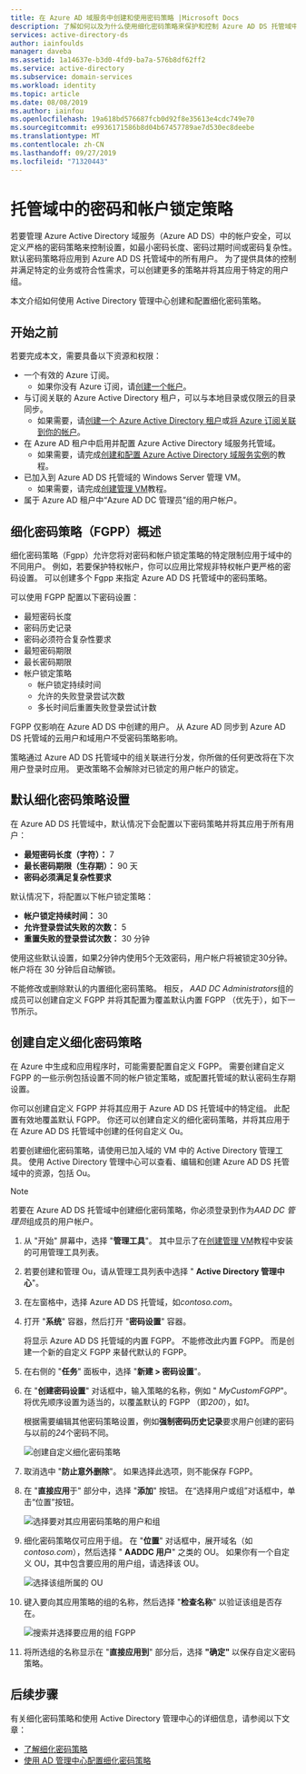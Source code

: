 ```yaml
---
title: 在 Azure AD 域服务中创建和使用密码策略 |Microsoft Docs
description: 了解如何以及为什么使用细化密码策略来保护和控制 Azure AD DS 托管域中的帐户密码。
services: active-directory-ds
author: iainfoulds
manager: daveba
ms.assetid: 1a14637e-b3d0-4fd9-ba7a-576b8df62ff2
ms.service: active-directory
ms.subservice: domain-services
ms.workload: identity
ms.topic: article
ms.date: 08/08/2019
ms.author: iainfou
ms.openlocfilehash: 19a618bd576687fcb0d92f8e35613e4cdc749e70
ms.sourcegitcommit: e9936171586b8d04b67457789ae7d530ec8deebe
ms.translationtype: MT
ms.contentlocale: zh-CN
ms.lasthandoff: 09/27/2019
ms.locfileid: "71320443"
---
```

# <a name="password-and-account-lockout-policies-on-managed-domains"></a>托管域中的密码和帐户锁定策略

若要管理 Azure Active Directory 域服务（Azure AD DS）中的帐户安全，可以定义严格的密码策略来控制设置，如最小密码长度、密码过期时间或密码复杂性。 默认密码策略将应用到 Azure AD DS 托管域中的所有用户。 为了提供具体的控制并满足特定的业务或符合性需求，可以创建更多的策略并将其应用于特定的用户组。

本文介绍如何使用 Active Directory 管理中心创建和配置细化密码策略。

## <a name="before-you-begin"></a>开始之前

若要完成本文，需要具备以下资源和权限：

* 一个有效的 Azure 订阅。
  * 如果你没有 Azure 订阅，请[创建一个帐户](https://azure.microsoft.com/free/?WT.mc_id=A261C142F)。
* 与订阅关联的 Azure Active Directory 租户，可以与本地目录或仅限云的目录同步。
  * 如果需要，请[创建一个 Azure Active Directory 租户][create-azure-ad-tenant]或[将 Azure 订阅关联到你的帐户][associate-azure-ad-tenant]。
* 在 Azure AD 租户中启用并配置 Azure Active Directory 域服务托管域。
  * 如果需要，请完成[创建和配置 Azure Active Directory 域服务实例][create-azure-ad-ds-instance]的教程。
* 已加入到 Azure AD DS 托管域的 Windows Server 管理 VM。
  * 如果需要，请完成[创建管理 VM][tutorial-create-management-vm]教程。
* 属于 Azure AD 租户中“Azure AD DC 管理员”组的用户帐户。

## <a name="fine-grained-password-policies-fgpp-overview"></a>细化密码策略（FGPP）概述

细化密码策略（Fgpp）允许您将对密码和帐户锁定策略的特定限制应用于域中的不同用户。 例如，若要保护特权帐户，你可以应用比常规非特权帐户更严格的密码设置。 可以创建多个 Fgpp 来指定 Azure AD DS 托管域中的密码策略。

可以使用 FGPP 配置以下密码设置：

* 最短密码长度
* 密码历史记录
* 密码必须符合复杂性要求
* 最短密码期限
* 最长密码期限
* 帐户锁定策略
  * 帐户锁定持续时间
  * 允许的失败登录尝试次数
  * 多长时间后重置失败登录尝试计数

FGPP 仅影响在 Azure AD DS 中创建的用户。 从 Azure AD 同步到 Azure AD DS 托管域的云用户和域用户不受密码策略影响。

策略通过 Azure AD DS 托管域中的组关联进行分发，你所做的任何更改将在下次用户登录时应用。 更改策略不会解除对已锁定的用户帐户的锁定。

## <a name="default-fine-grained-password-policy-settings"></a>默认细化密码策略设置

在 Azure AD DS 托管域中，默认情况下会配置以下密码策略并将其应用于所有用户：

* **最短密码长度（字符）：** 7
* **最长密码期限（生存期）：** 90 天
* **密码必须满足复杂性要求**

默认情况下，将配置以下帐户锁定策略：

* **帐户锁定持续时间：** 30
* **允许登录尝试失败的次数：** 5
* **重置失败的登录尝试次数：** 30 分钟

使用这些默认设置，如果2分钟内使用5个无效密码，用户帐户将被锁定30分钟。 帐户将在 30 分钟后自动解锁。

不能修改或删除默认的内置细化密码策略。 相反， *AAD DC Administrators*组的成员可以创建自定义 FGPP 并将其配置为覆盖默认内置 FGPP （优先于），如下一节所示。

## <a name="create-a-custom-fine-grained-password-policy"></a>创建自定义细化密码策略

在 Azure 中生成和应用程序时，可能需要配置自定义 FGPP。 需要创建自定义 FGPP 的一些示例包括设置不同的帐户锁定策略，或配置托管域的默认密码生存期设置。

你可以创建自定义 FGPP 并将其应用于 Azure AD DS 托管域中的特定组。 此配置有效地覆盖默认 FGPP。 你还可以创建自定义的细化密码策略，并将其应用于在 Azure AD DS 托管域中创建的任何自定义 Ou。

若要创建细化密码策略，请使用已加入域的 VM 中的 Active Directory 管理工具。 使用 Active Directory 管理中心可以查看、编辑和创建 Azure AD DS 托管域中的资源，包括 Ou。

> [!NOTE]
> 若要在 Azure AD DS 托管域中创建细化密码策略，你必须登录到作为*AAD DC 管理员*组成员的用户帐户。

1. 从 "开始" 屏幕中，选择 "**管理工具**"。 其中显示了在[创建管理 VM][tutorial-create-management-vm]教程中安装的可用管理工具列表。
1. 若要创建和管理 Ou，请从管理工具列表中选择 " **Active Directory 管理中心**"。
1. 在左窗格中，选择 Azure AD DS 托管域，如*contoso.com*。
1. 打开 "**系统**" 容器，然后打开 "**密码设置**" 容器。

    将显示 Azure AD DS 托管域的内置 FGPP。 不能修改此内置 FGPP。 而是创建一个新的自定义 FGPP 来替代默认的 FGPP。
1. 在右侧的 "**任务**" 面板中，选择 "**新建 > 密码设置**"。
1. 在 "**创建密码设置**" 对话框中，输入策略的名称，例如 " *MyCustomFGPP*"。 将优先顺序设置为适当的，以覆盖默认的 FGPP （即*200*），如*1*。

    根据需要编辑其他密码策略设置，例如**强制密码历史记录**要求用户创建的密码与以前的*24*个密码不同。

    ![创建自定义细化密码策略](./media/how-to/custom-fgpp.png)

1. 取消选中 "**防止意外删除**"。 如果选择此选项，则不能保存 FGPP。
1. 在 "**直接应用**于" 部分中，选择 "**添加**" 按钮。 在“选择用户或组”对话框中，单击“位置”按钮。

    ![选择要对其应用密码策略的用户和组](./media/how-to/fgpp-applies-to.png)

1. 细化密码策略仅可应用于组。 在 "**位置**" 对话框中，展开域名（如*contoso.com*），然后选择 " **AADDC 用户**" 之类的 OU。 如果你有一个自定义 OU，其中包含要应用的用户组，请选择该 OU。

    ![选择该组所属的 OU](./media/how-to/fgpp-container.png)

1. 键入要向其应用策略的组的名称，然后选择 "**检查名称**" 以验证该组是否存在。

    ![搜索并选择要应用的组 FGPP](./media/how-to/fgpp-apply-group.png)

1. 将所选组的名称显示在 "**直接应用到**" 部分后，选择 **"确定"** 以保存自定义密码策略。

## <a name="next-steps"></a>后续步骤

有关细化密码策略和使用 Active Directory 管理中心的详细信息，请参阅以下文章：

* [了解细化密码策略](/previous-versions/windows/it-pro/windows-server-2008-R2-and-2008/cc770394(v=ws.10))
* [使用 AD 管理中心配置细化密码策略](/windows-server/identity/ad-ds/get-started/adac/introduction-to-active-directory-administrative-center-enhancements--level-100-#fine_grained_pswd_policy_mgmt)

<!-- INTERNAL LINKS -->
[create-azure-ad-tenant]: ../active-directory/fundamentals/sign-up-organization.md
[associate-azure-ad-tenant]: ../active-directory/fundamentals/active-directory-how-subscriptions-associated-directory.md
[create-azure-ad-ds-instance]: tutorial-create-instance.md
[tutorial-create-management-vm]: tutorial-create-management-vm.md
